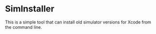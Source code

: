# SimInstaller

This is a simple tool that can install old simulator versions for Xcode from the command line.
